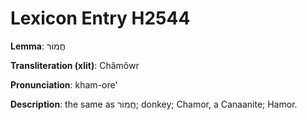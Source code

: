 # Lexicon Entry H2544

**Lemma**: חֲמוֹר

**Transliteration (xlit)**: Chămôwr

**Pronunciation**: kham-ore'

**Description**:
the same as חֲמוֹר; donkey; Chamor, a Canaanite; Hamor.
